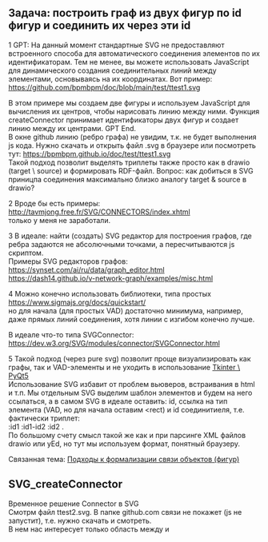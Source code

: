 ## Задача: построить граф из двух фигур по id фигур и соединить их через эти id
1 GPT: На данный момент стандартные SVG не предоставляют встроенного способа для автоматического соединения элементов по их идентификаторам.
Тем не менее, вы можете использовать JavaScript для динамического создания соединительных линий между элементами, основываясь на их координатах. Вот пример: https://github.com/bpmbpm/doc/blob/main/test/ttest1.svg

В этом примере мы создаем две фигуры и используем JavaScript для вычисления их центров, чтобы нарисовать линию между ними. Функция createConnector принимает идентификаторы двух фигур и создает линию между их центрами. GPT End.  
В окне github линию (ребро графа) не увидим, т.к. не будет выполнения js кода. Нужно скачать и открыть файл .svg в браузере или посмотреть тут: 
https://bpmbpm.github.io/doc/test/ttest1.svg  
Такой подход позволит выделять триплеты также просто как в drawio (target \ source) и формировать RDF-файл. Вопрос: как добиться в SVG приницпа соединения максимально близко аналогу target & source в drawio?

2 Вроде бы есть примеры: 
http://tavmjong.free.fr/SVG/CONNECTORS/index.xhtml  
только у меня не заработали.

3 В идеале: найти (создать) SVG редактор для построения графов, где ребра задаются не абсолючными точками, а пересчитываются js скриптом.  
Примеры SVG редакторов графов:  
https://synset.com/ai/ru/data/graph_editor.html  
https://dash14.github.io/v-network-graph/examples/misc.html

4 Можно конечно использовать библиотеки, типа простых https://www.sigmajs.org/docs/quickstart/  
но для начала (для простых VAD) достаточно минимума, например, даже прямых линий соединения, хотя линии с изгибом конечно лучше. 

В идеале что-то типа SVGConnector: https://dev.w3.org/SVG/modules/connector/SVGConnector.html 

5 Такой подход (через pure svg) позволит проще визуализировать как графы, так и VAD-элементы и не уходить в использование 
[Tkinter \ PyQt5](https://dzen.ru/a/ZQ5zzw6vlCcnubt-)  
Использование SVG избавит от проблем вьюверов, встраивания в html и т.п. Мы отдельным SVG выделим шаблон элементов и будем на него ссылаться, а в самом SVG в идеале оставить: id, ссылка на тип элемента (VAD, но для начала оставим <rect) и id соединитиеля, т.е. фактически триплет:  
:id1 :id1-id2 :id2 .  
По большому счету смысл такой же как и при парсинге XML файлов drawio или yEd, но тут мы используем формат, понятный браузеру.

Связанная тема: [Подходы к формализации связи объектов (фигур)](https://github.com/bpmbpm/SemanticBPM/blob/main/implementations/drawio/principles.md)
## SVG_createConnector
Временное решение Connector в SVG  
Смотрм файл ttest2.svg. В папке github.com связи не покажет (js не запустит), т.е. нужно скачать и смотреть.   
В нем нас интересует только область между </style> и <script>:
`<rect id="box1" class="boxProcGreen" x="50" y="50" width="100" height="50"/>
<rect id="box2" class="boxProcBlue" x="200" y="80" width="100" height="50" />
<rect id="box3" class="boxProcGreen" x="350" y="50" width="100" height="50" />
<rect id="box4" class="boxProcGreen" x="500" y="50" width="100" height="50" />`

